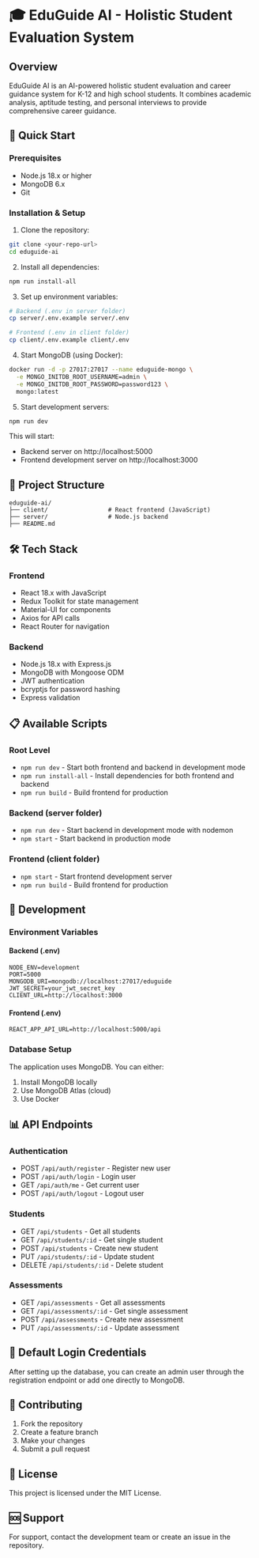 # 🎓 EduGuide AI - Holistic Student Evaluation System

## Overview
EduGuide AI is an AI-powered holistic student evaluation and career guidance system for K-12 and high school students. It combines academic analysis, aptitude testing, and personal interviews to provide comprehensive career guidance.

## 🚀 Quick Start

### Prerequisites
- Node.js 18.x or higher
- MongoDB 6.x
- Git

### Installation & Setup

1. Clone the repository:
```bash
git clone <your-repo-url>
cd eduguide-ai
```

2. Install all dependencies:
```bash
npm run install-all
```

3. Set up environment variables:
```bash
# Backend (.env in server folder)
cp server/.env.example server/.env

# Frontend (.env in client folder)
cp client/.env.example client/.env
```

4. Start MongoDB (using Docker):
```bash
docker run -d -p 27017:27017 --name eduguide-mongo \
  -e MONGO_INITDB_ROOT_USERNAME=admin \
  -e MONGO_INITDB_ROOT_PASSWORD=password123 \
  mongo:latest
```

5. Start development servers:
```bash
npm run dev
```

This will start:
- Backend server on http://localhost:5000
- Frontend development server on http://localhost:3000

## 📁 Project Structure

```
eduguide-ai/
├── client/                 # React frontend (JavaScript)
├── server/                 # Node.js backend
├── README.md
```

## 🛠️ Tech Stack

### Frontend
- React 18.x with JavaScript
- Redux Toolkit for state management
- Material-UI for components
- Axios for API calls
- React Router for navigation

### Backend
- Node.js 18.x with Express.js
- MongoDB with Mongoose ODM
- JWT authentication
- bcryptjs for password hashing
- Express validation

## 📋 Available Scripts

### Root Level
- `npm run dev` - Start both frontend and backend in development mode
- `npm run install-all` - Install dependencies for both frontend and backend
- `npm run build` - Build frontend for production

### Backend (server folder)
- `npm run dev` - Start backend in development mode with nodemon
- `npm start` - Start backend in production mode

### Frontend (client folder)
- `npm start` - Start frontend development server
- `npm run build` - Build frontend for production

## 🔧 Development

### Environment Variables

#### Backend (.env)
```
NODE_ENV=development
PORT=5000
MONGODB_URI=mongodb://localhost:27017/eduguide
JWT_SECRET=your_jwt_secret_key
CLIENT_URL=http://localhost:3000
```

#### Frontend (.env)
```
REACT_APP_API_URL=http://localhost:5000/api
```

### Database Setup
The application uses MongoDB. You can either:
1. Install MongoDB locally
2. Use MongoDB Atlas (cloud)
3. Use Docker

## 📊 API Endpoints

### Authentication
- POST `/api/auth/register` - Register new user
- POST `/api/auth/login` - Login user
- GET `/api/auth/me` - Get current user
- POST `/api/auth/logout` - Logout user

### Students
- GET `/api/students` - Get all students
- GET `/api/students/:id` - Get single student
- POST `/api/students` - Create new student
- PUT `/api/students/:id` - Update student
- DELETE `/api/students/:id` - Delete student

### Assessments
- GET `/api/assessments` - Get all assessments
- GET `/api/assessments/:id` - Get single assessment
- POST `/api/assessments` - Create new assessment
- PUT `/api/assessments/:id` - Update assessment

## 🔐 Default Login Credentials
After setting up the database, you can create an admin user through the registration endpoint or add one directly to MongoDB.

## 🤝 Contributing
1. Fork the repository
2. Create a feature branch
3. Make your changes
4. Submit a pull request

## 📝 License
This project is licensed under the MIT License.

## 🆘 Support
For support, contact the development team or create an issue in the repository.
